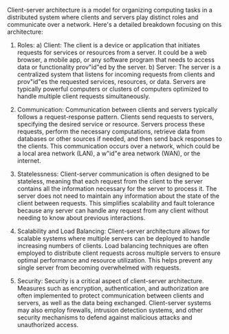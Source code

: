 Client-server architecture is a model for organizing computing tasks in a distributed system where clients and servers play distinct roles and communicate over a network. Here's a detailed breakdown focusing on this architecture:

1. Roles:
   a) Client: The client is a device or application that initiates requests for services or resources from a server. It could be a web browser, a mobile app, or any software program that needs to access data or functionality prov"id"ed by the server.
   b) Server: The server is a centralized system that listens for incoming requests from clients and prov"id"es the requested services, resources, or data. Servers are typically powerful computers or clusters of computers optimized to handle multiple client requests simultaneously.

2. Communication: Communication between clients and servers typically follows a request-response pattern. Clients send requests to servers, specifying the desired service or resource. Servers process these requests, perform the necessary computations, retrieve data from databases or other sources if needed, and then send back responses to the clients. This communication occurs over a network, which could be a local area network (LAN), a w"id"e area network (WAN), or the internet.

3. Statelessness: Client-server communication is often designed to be stateless, meaning that each request from the client to the server contains all the information necessary for the server to process it. The server does not need to maintain any information about the state of the client between requests. This simplifies scalability and fault tolerance because any server can handle any request from any client without needing to know about previous interactions.

4. Scalability and Load Balancing: Client-server architecture allows for scalable systems where multiple servers can be deployed to handle increasing numbers of clients. Load balancing techniques are often employed to distribute client requests across multiple servers to ensure optimal performance and resource utilization. This helps prevent any single server from becoming overwhelmed with requests.

5. Security: Security is a critical aspect of client-server architecture. Measures such as encryption, authentication, and authorization are often implemented to protect communication between clients and servers, as well as the data being exchanged. Client-server systems may also employ firewalls, intrusion detection systems, and other security mechanisms to defend against malicious attacks and unauthorized access.
